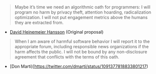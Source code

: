 > Maybe it’s time we need an algorithmic oath for programmers: I will program no harm by privacy theft, attention hoarding, radicalization optimization. I will not put engagement metrics above the humans they are extracted from.
* [David Heinemeier Hansson](https://twitter.com/dhh/status/1091373596021116930) (Original proposal)

> When I am aware of harmful software behavior I will report it to the appropriate forum, including responsible news organizations if the harm affects the public. I will not be bound by any non-disclosure agreement that conflicts with the terms of this oath.
* [Don Marti)[https://twitter.com/dmarti/status/1091377818833801217)


